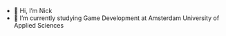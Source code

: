 - 👋 Hi, I’m Nick
- 🌱 I’m currently studying Game Development at Amsterdam University of Applied Sciences

<!---
NickNintendo/NickNintendo is a ✨ special ✨ repository because its `README.md` (this file) appears on your GitHub profile.
You can click the Preview link to take a look at your changes.
--->
